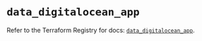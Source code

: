 # `data_digitalocean_app`

Refer to the Terraform Registry for docs: [`data_digitalocean_app`](https://registry.terraform.io/providers/digitalocean/digitalocean/2.53.0/docs/data-sources/app).
